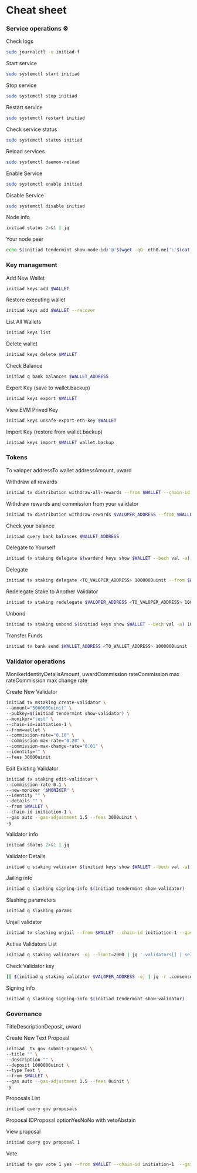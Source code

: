 # Cheat sheet

### Service operations ⚙️ <a href="#service-operations" id="service-operations"></a>

Check logs

```bash
sudo journalctl -u initiad-f
```

Start service

```bash
sudo systemctl start initiad
```

Stop service

```bash
sudo systemctl stop initiad
```

Restart service

```bash
sudo systemctl restart initiad
```

Check service status

```bash
sudo systemctl status initiad
```

Reload services

```bash
sudo systemctl daemon-reload
```

Enable Service

```bash
sudo systemctl enable initiad
```

Disable Service

```bash
sudo systemctl disable initiad
```

Node info

```bash
initiad status 2>&1 | jq
```

Your node peer

```bash
echo $(initiad tendermint show-node-id)'@'$(wget -qO- eth0.me)':'$(cat $HOME/.initia/config/config.toml | sed -n '/Address to listen for incoming connection/{n;p;}' | sed 's/.*://; s/".*//')
```

### Key management <a href="#key-management" id="key-management"></a>

Add New Wallet

```bash
initiad keys add $WALLET
```

Restore executing wallet

```bash
initiad keys add $WALLET --recover
```

List All Wallets

```bash
initiad keys list
```

Delete wallet

```bash
initiad keys delete $WALLET
```

Check Balance

```bash
initiad q bank balances $WALLET_ADDRESS 
```

Export Key (save to wallet.backup)

```bash
initiad keys export $WALLET
```

View EVM Prived Key

```bash
initiad keys unsafe-export-eth-key $WALLET
```

Import Key (restore from wallet.backup)

```bash
initiad keys import $WALLET wallet.backup
```

### Tokens <a href="#tokens" id="tokens"></a>

To valoper addressTo wallet addressAmount, uward

Withdraw all rewards

```bash
initiad tx distribution withdraw-all-rewards --from $WALLET --chain-id initiation-1 --gas auto --gas-adjustment 1.5 --fees 0uinit 
```

Withdraw rewards and commission from your validator

```bash
initiad tx distribution withdraw-rewards $VALOPER_ADDRESS --from $WALLET --commission --chain-id initiation-1 --gas auto --gas-adjustment 1.5 --fees 0uinit -y 
```

Check your balance

```bash
initiad query bank balances $WALLET_ADDRESS
```

Delegate to Yourself

```bash
initiad tx staking delegate $(wardend keys show $WALLET --bech val -a) 1000000uinit --from $WALLET --chain-id initiation-1 --gas auto --gas-adjustment 1.5 --fees 0unit -y 
```

Delegate

```bash
initiad tx staking delegate <TO_VALOPER_ADDRESS> 1000000uinit --from $WALLET --chain-id initiation-1 --gas auto --gas-adjustment 1.5 --fees 0uinit -y 	
```

Redelegate Stake to Another Validator

```bash
initiad tx staking redelegate $VALOPER_ADDRESS <TO_VALOPER_ADDRESS> 1000000uinit --from $WALLET --chain-id initiation-1 --gas auto --gas-adjustment 1.5 --fees uinit -y 
```

Unbond

```bash
initiad tx staking unbond $(initiad keys show $WALLET --bech val -a) 1000000uinit --from $WALLET --chain-id buenavista-1 --gas auto --gas-adjustment 1.5 --fees 0uinit -y 
```

Transfer Funds

```bash
initiad tx bank send $WALLET_ADDRESS <TO_WALLET_ADDRESS> 1000000uinit --gas auto --gas-adjustment 1.5 --fees 0uinit -y 
```

### Validator operations <a href="#validator-operations" id="validator-operations"></a>

MonikerIdentityDetailsAmount, uwardCommission rateCommission max rateCommission max change rate

Create New Validator

```bash
initiad tx mstaking create-validator \
--amount="5000000uinit" \
--pubkey=$(initiad tendermint show-validator) \
--moniker="test" \
--chain-id=initiation-1 \
--from=wallet \
--commission-rate="0.10" \
--commission-max-rate="0.20" \
--commission-max-change-rate="0.01" \
--identity="" \
--fees 30000uinit
```

Edit Existing Validator

```bash
initiad tx staking edit-validator \
--commission-rate 0.1 \
--new-moniker "$MONIKER" \
--identity "" \
--details "" \
--from $WALLET \
--chain-id initiation-1 \
--gas auto --gas-adjustment 1.5 --fees 3000uinit \
-y 
```

Validator info

```bash
initiad status 2>&1 | jq
```

Validator Details

```bash
initiad q staking validator $(initiad keys show $WALLET --bech val -a) 
```

Jailing info

```bash
initiad q slashing signing-info $(initiad tendermint show-validator) 
```

Slashing parameters

```bash
initiad q slashing params 
```

Unjail validator

```bash
initiad tx slashing unjail --from $WALLET --chain-id initiation-1 --gas auto --gas-adjustment 1.5 --fees 0uinit -y 
```

Active Validators List

```bash
initiad q staking validators -oj --limit=2000 | jq '.validators[] | select(.status=="BOND_STATUS_BONDED")' | jq -r '(.tokens|tonumber/pow(10; 6)|floor|tostring) + " 	 " + .description.moniker' | sort -gr | nl 
```

Check Validator key

```bash
[[ $(initiad q staking validator $VALOPER_ADDRESS -oj | jq -r .consensus_pubkey.key) = $(initiad status | jq -r .ValidatorInfo.PubKey.value) ]] && echo -e "Your key status is ok" || echo -e "Your key status is error"
```

Signing info

```bash
initiad q slashing signing-info $(initiad tendermint show-validator) 
```

### Governance <a href="#governance" id="governance"></a>

TitleDescriptionDeposit, uward

Create New Text Proposal

```bash
initiad  tx gov submit-proposal \
--title "" \
--description "" \
--deposit 1000000uinit \
--type Text \
--from $WALLET \
--gas auto --gas-adjustment 1.5 --fees 0uinit \
-y 
```

Proposals List

```bash
initiad query gov proposals 
```

Proposal IDProposal optionYesNoNo with vetoAbstain

View proposal

```bash
initiad query gov proposal 1 
```

Vote

```bash
initiad tx gov vote 1 yes --from $WALLET --chain-id initiation-1  --gas auto --gas-adjustment 1.5 --fees 0uinit -y 
```
